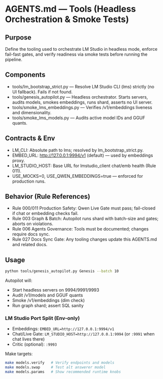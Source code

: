 # AGENTS.md — Tools (Headless Orchestration & Smoke Tests)

## Purpose

Define the tooling used to orchestrate LM Studio in headless mode, enforce fail-fast gates, and verify readiness via smoke tests before running the pipeline.

## Components

- tools/lm_bootstrap_strict.py — Resolve LM Studio CLI (lms) strictly (no UI fallback). Fails if not found.
- tools/genesis_autopilot.py — Headless orchestrator. Starts servers, audits models, smokes embeddings, runs shard, asserts no UI server.
- tools/smoke_lms_embeddings.py — Verifies /v1/embeddings liveness and dimensionality.
- tools/smoke_lms_models.py — Audits active model IDs and GGUF quants.

## Contracts & Env

- LM_CLI: Absolute path to lms; resolved by lm_bootstrap_strict.py.
- EMBED_URL: http://127.0.0.1:9994/v1 (default) — used by embeddings proxy.
- LM_STUDIO_HOST: Base URL for lmstudio_client chat/emb health (Rule 011).
- USE_MOCKS=0, USE_QWEN_EMBEDDINGS=true — enforced for production runs.

## Behavior (Rule References)

- Rule 000/011 Production Safety: Qwen Live Gate must pass; fail-closed if chat or embedding checks fail.
- Rule 003 Graph & Batch: Autopilot runs shard with batch-size and gates; aborts on violations.
- Rule 006 Agents Governance: Tools must be documented; changes require docs sync.
- Rule 027 Docs Sync Gate: Any tooling changes update this AGENTS.md and related docs.

## Usage

```bash
python tools/genesis_autopilot.py Genesis --batch 10
```

Autopilot will:

- Start headless servers on 9994/9991/9993
- Audit /v1/models and GGUF quants
- Smoke /v1/embeddings (dim check)
- Run graph shard; assert SQL sanity

### LM Studio Port Split (Env-only)

- Embeddings: `EMBED_URL=http://127.0.0.1:9994/v1`
- Chat/Live Gate: `LM_STUDIO_HOST=http://127.0.0.1:9994` (or `:9991` when chat lives there)
- Critic (optional): `:9993`

Make targets:

```bash
make models.verify   # Verify endpoints and models
make models.swap     # Test alt answerer model
make models.params   # Show recommended runtime knobs
```
